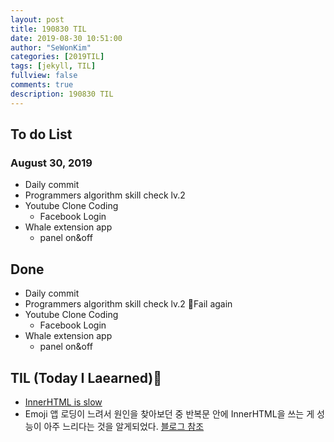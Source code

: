```yaml
---
layout: post
title: 190830 TIL
date: 2019-08-30 10:51:00
author: "SeWonKim"
categories: [2019TIL]
tags: [jekyll, TIL]
fullview: false
comments: true
description: 190830 TIL
---
```


## To do List

### August 30, 2019

- Daily commit
- Programmers algorithm skill check lv.2
- Youtube Clone Coding
  - Facebook Login
- Whale extension app
  - panel on&off

## Done

- Daily commit
- Programmers algorithm skill check lv.2 🤦‍Fail again
- Youtube Clone Coding
  - Facebook Login
- Whale extension app
  - panel on&off

## TIL (Today I Laearned)🤔

- [InnerHTML is slow](https://stackoverflow.com/questions/48086704/innerhtml-slow)
- Emoji 앱 로딩이 느려서 원인을 찾아보던 중 반복문 안에 InnerHTML을 쓰는 게 성능이 아주 느리다는 것을 알게되었다. [블로그 참조](https://ruru.tistory.com/entry/innerHTML-%EC%9D%84-%EC%82%AC%EC%9A%A9%ED%95%A0-%EB%95%8C-%EC%86%8D%EB%8F%84%EB%A5%BC-%EC%9C%84%ED%95%9C-%EC%A3%BC%EC%9D%98%EC%82%AC%ED%95%AD)
